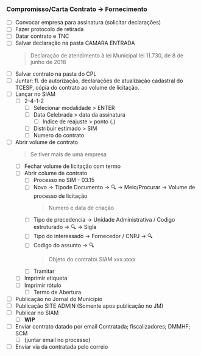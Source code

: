 ### Compromisso/Carta Contrato -> Fornecimento
- [ ] Convocar empresa para assinatura (solicitar declarações)
- [ ] Fazer protocolo de retirada
- [ ] Datar contrato e TNC
- [ ] Salvar declaração na pasta CAMARA ENTRADA
	> Declaração de atendimento à lei Municipal lei 11.730, de 8 de junho de 2018
- [ ] Salvar contrato na pasta do CPL
- [ ] Juntar: fl. de autorização, declarações de atualização cadastral do TCESP, cópia do contrato ao volume de licitação.
- [ ] Lançar no SIAM
	- [ ] 2-4-1-2
		- [ ] Selecionar modalidade > ENTER
		- [ ] Data Celebrada > data da assinatura
        	- [ ] Indice de reajuste > ponto (.)
		- [ ] Distribuir estimado > SIM
		- [ ] Numero do contrato
- [ ] Abrir volume de contrato
	>Se tiver mais de uma empresa
	- [ ] Fechar volume de licitação com termo
	- [ ] Abrir colume de contrato
 		- [ ] Processo no SIM - 03.15
      - [ ] Novo -> Tipode Documento -> 🔍 -> Meio/Procurar -> Volume de processo de licitação
        > Numero e data de criação
      - [ ] Tipo de precedencia -> Unidade Administrativa / Codigo estruturado -> 🔍 -> Sigla
      - [ ] Tipo do interessado -> Fornecedor / CNPJ -> 🔍
      - [ ] Codigo do assunto -> 🔍
        > Objeto do contrato\\ SIAM xxx.xxxx
      - [ ] Tramitar
    - [ ] Imprimir etiqueta
    - [ ] Imprimir rótulo
		- [ ] Termo de Abertura
- [ ] Publicação no Jornal do Municipio
- [ ] Publicação SITE ADMIN (Somente apos publicação no JM)
- [ ] Publicar no SIAM
	- [ ] **WIP**
- [ ] Enviar contrato datado por email
      Contratada; fiscalizadores; DMMHF; SCM
  - [ ] (juntar email no processo)
- [ ] Enviar via da contratada pelo correio
